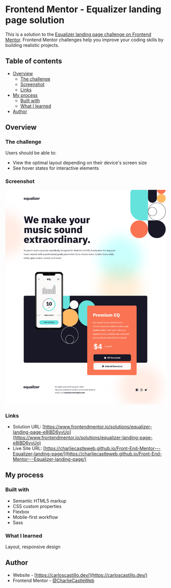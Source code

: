 # Frontend Mentor - Equalizer landing page solution

This is a solution to the [Equalizer landing page challenge on Frontend Mentor](https://www.frontendmentor.io/challenges/equalizer-landing-page-7VJ4gp3DE). Frontend Mentor challenges help you improve your coding skills by building realistic projects. 

## Table of contents

- [Overview](#overview)
  - [The challenge](#the-challenge)
  - [Screenshot](#screenshot)
  - [Links](#links)
- [My process](#my-process)
  - [Built with](#built-with)
  - [What I learned](#what-i-learned)
- [Author](#author)

## Overview

### The challenge

Users should be able to:

- View the optimal layout depending on their device's screen size
- See hover states for interactive elements

### Screenshot

![](./assets/images/Screenshot.png)

### Links

- Solution URL: [https://www.frontendmentor.io/solutions/equalizer-landing-page-e8IBD6yvUo](https://www.frontendmentor.io/solutions/equalizer-landing-page-e8IBD6yvUo)
- Live Site URL: [https://charliecastleweb.github.io/Front-End-Mentor---Equalizer-landing-page/](https://charliecastleweb.github.io/Front-End-Mentor---Equalizer-landing-page/)

## My process

### Built with

- Semantic HTML5 markup
- CSS custom properties
- Flexbox
- Mobile-first workflow
- Sass

### What I learned

Layout, responsive design

## Author

- Website - [https://carloscastillo.dev/](https://carloscastillo.dev/)
- Frontend Mentor - [@CharlieCastleWeb](https://www.frontendmentor.io/profile/CharlieCastleWeb)